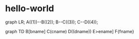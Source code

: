 # hello-world

graph LR;
A((1))--B((2));
B--C((3));
C--D((4));


graph TD
      B[bname]
      C(cname)
      D((dname))
      E>ename]
      F{fname}
